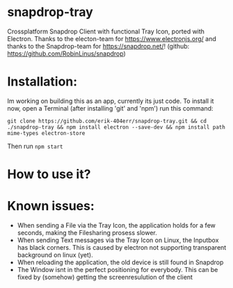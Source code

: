 # snapdrop-tray
Crossplatform Snapdrop Client with functional Tray Icon, ported with Electron.
Thanks to the electon-team for https://www.electronjs.org/ and thanks to the Snapdrop-team for https://snapdrop.net/!
(github: https://github.com/RobinLinus/snapdrop)

# Installation:
Im working on building this as an app, currently its just code. To install it now, open a Terminal (after installing 'git' and 'npm') run this command:
```
git clone https://github.com/erik-404err/snapdrop-tray.git && cd ./snapdrop-tray && npm install electron --save-dev && npm install path mime-types electron-store
```
Then run `npm start`

# How to use it?



# Known issues:

- When sending a File via the Tray Icon, the application holds for a few seconds, making the Filesharing prosess slower.
- When sending Text messages via the Tray Icon on Linux, the Inputbox has black corners. This is caused by electron not supporting transparent background on linux (yet). 
- When reloading the application, the old device is still found in Snapdrop
- The Window isnt in the perfect positioning for everybody. This can be fixed by (somehow) getting the screenresulution of the client 

